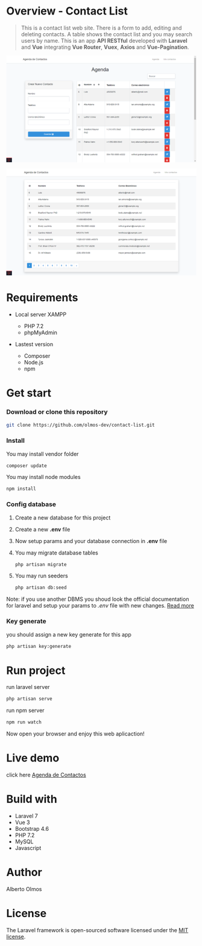 # Overview - Contact List

>This is a contact list web site. There is a form to add, editing and deleting contacts. A table shows the contact list and you may search users by name. 
This is an app **API RESTful** developed with **Laravel** and **Vue** integrating **Vue Router**, **Vuex**, **Axios** and **Vue-Pagination**.

![Formulario](files/agenda1.png "Preview contac list")

![Lista](files/agenda2.png "Showing contact list")

# Requirements
* Local server XAMPP
    * PHP 7.2
    * phpMyAdmin

* Lastest version
    * Composer
    * Node.js
    * npm

# Get start

### **Download or clone this repository**
```bash
git clone https://github.com/olmos-dev/contact-list.git
```

### **Install**
You may install vendor folder
```bash
composer update
```

You may install node modules
```bash
npm install
```

### **Config database**
1. Create a new database for this project

2. Create  a new **.env** file

3. Now setup params and your database connection in **.env** file 

4. You may migrate database tables
    ```bash
    php artisan migrate
    ```
5. You may run seeders
    ```bash
    php artisan db:seed
    ```
Note: 
if you use another DBMS you shoud look the official documentation for laravel and setup your params to *.env* file with new changes. [Read more](https://laravel.com/docs/7.x/database "go documentation")

### **Key generate**
you should assign a new key generate for this app
```bash
php artisan key:generate
```

# Run project
run laravel server
```bash
php artisan serve
```

run npm server
```bash
npm run watch
```
Now open your browser and enjoy this web aplicaction!


# Live demo
click here [Agenda de Contactos](https://agendacontactos2.000webhostapp.com/ "go live demo")

# Build with
* Laravel 7
* Vue 3
* Bootstrap 4.6
* PHP 7.2
* MySQL 
* Javascript

# Author

Alberto Olmos 

# License

The Laravel framework is open-sourced software licensed under the [MIT license](https://opensource.org/licenses/MIT).
